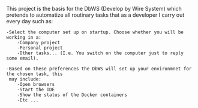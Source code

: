 This project is the basis for the DbWS (Develop by Wire System) which pretends to automatize all routinary tasks that as a developer I carry out every day such as:

	-Select the computer set up on startup. Choose whether you will be working in a:
		-Company project
		-Personal project
		-Other tasks... (I.e. You switch on the computer just to reply some email).

	-Based on these preferences the DbWS will set up your environmnet for the chosen task, this
	 may include:
		-Open browsers
		-Start the IDE
		-Show the status of the Docker containers
		-Etc ...
	
